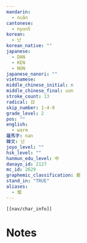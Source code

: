 ```yaml
---
mandarin:
  - nuǎn
cantonese:
  - nyun5
korean:
  - 난
korean_native: ""
japanese:
  - DAN
  - KEN
  - NON
japanese_nanori: ""
vietnamese:
middle_chinese_initial: n
middle_chinese_final: uɑn
stroke_count: 13
radical: 日
skip_number: 1-4-9
grade_level: 2
pos: ""
english:
  - warm
羅馬字: nan
韓文: 난
joyo_level: ""
hsk_level: ""
hanmun_edu_level: 中
danayo_id: 2127
mc_id: 2629
graphemic_classification: 爰
stand_in: "TRUE"
aliases:
  - 煖
---
```

```meta-bind-embed
[[nav/char_info]]
```

# Notes
